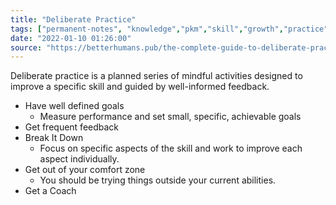 ```yaml
---
title: "Deliberate Practice"
tags: ["permanent-notes", "knowledge","pkm","skill","growth","practice", "learning " ]
date: "2022-01-10 01:26:00"
source: "https://betterhumans.pub/the-complete-guide-to-deliberate-practice-3a70319be3af"
---
```


Deliberate practice is a planned series of mindful activities designed to improve a specific skill and guided by well-informed feedback.

- Have well defined goals
	- Measure performance and set small, specific, achievable goals
- Get frequent feedback
- Break It Down
	- Focus on specific aspects of the skill and work to improve each aspect individually.
- Get out of your comfort zone
	- You should be trying things outside your current abilities.
- Get a Coach

